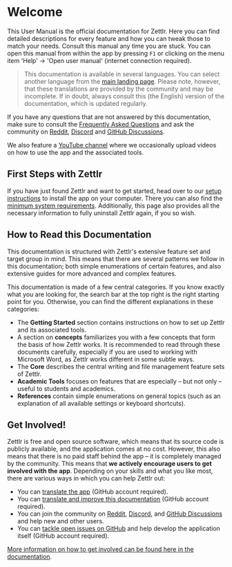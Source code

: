 # Welcome

This User Manual is the official documentation for Zettlr. Here you can find detailed descriptions for every feature and how you can tweak those to match your needs. Consult this manual any time you are stuck. You can open this manual from within the app by pressing `F1` or clicking on the menu item 'Help' -> 'Open user manual' (internet connection required).

> This documentation is available in several languages. You can select another language from the [main landing page](https://docs.zettlr.com/). Please note, however, that these translations are provided by the community and may be incomplete. If in doubt, always consult this (the English) version of the documentation, which is updated regularly.

If you have any questions that are not answered by this documentation, make sure to consult the [Frequently Asked Questions](faq.md) and ask the community on [Reddit](https://www.reddit.com/r/Zettlr/), [Discord](https://discord.gg/PcfS3DM9Xj) and [GitHub Discussions](https://github.com/Zettlr/Zettlr/discussions).

We also feature a [YouTube channel](https://www.youtube.com/c/Zettlr/) where we occasionally upload videos on how to use the app and the associated tools.

## First Steps with Zettlr

If you have just found Zettlr and want to get started, head over to our [setup instructions](getting-started/setup.md) to install the app on your computer. There you can also find the [minimum system requirements](getting-started/setup.md#minimum-system-requirements). Additionally, this page also provides all the necessary information to fully uninstall Zettlr again, if you so wish.

## How to Read this Documentation

This documentation is structured with Zettlr's extensive feature set and target group in mind. This means that there are several patterns we follow in this documentation; both simple enumerations of certain features, and also extensive guides for more advanced and complex features.

This documentation is made of a few central categories. If you know exactly what you are looking for, the search bar at the top right is the right starting point for you. Otherwise, you can find the different explanations in these categories:

- The **Getting Started** section contains instructions on how to set up Zettlr and its associated tools.
- A section on **concepts** familiarizes you with a few concepts that form the basis of how Zettlr works. It is recommended to read through these documents carefully, especially if you are used to working with Microsoft Word, as Zettlr works different in some subtle ways.
- The **Core** describes the central writing and file management feature sets of Zettlr.
- **Academic Tools** focuses on features that are especially – but not only – useful to students and academics.
- **References** contain simple enumerations on general topics (such as an explanation of all available settings or keyboard shortcuts).

## Get Involved!

Zettlr is free and open source software, which means that its source code is publicly available, and the application comes at no cost. However, this also means that there is no paid staff behind the app – it is completely managed by the community. This means that **we actively encourage users to get involved with the app**. Depending on your skills and what you like most, there are various ways in which you can help Zettlr out:

- You can [translate the app](https://github.com/Zettlr/Zettlr/blob/develop/CONTRIBUTING.md#translation) (GitHub account required).
- You can [translate and improve this documentation](https://github.com/Zettlr/zettlr-docs/) (GitHub account required).
- You can join the community on [Reddit](https://www.reddit.com/r/Zettlr/), [Discord](https://discord.gg/PcfS3DM9Xj), and [GitHub Discussions](https://github.com/Zettlr/Zettlr/discussions) and help new and other users.
- You can [tackle open issues on GitHub](https://github.com/Zettlr/Zettlr/issues) and help develop the application itself (GitHub account required).

[More information on how to get involved can be found here in the documentation](get-involved.md).
